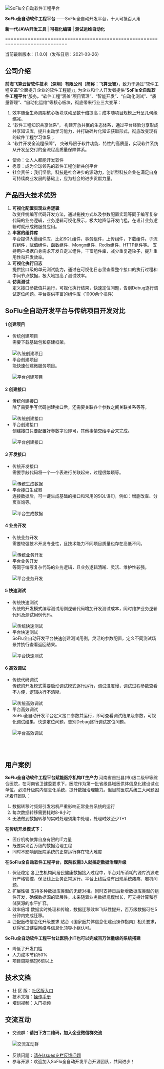 
![SoFlu全自动软件工程平台](https://github.com/feisuanyz/SoFlu-adp/blob/main/images/SoFluapd.png)

**SoFlu全自动软件工程平台**
                 ——SoFlu全自动开发平台，十人可抵百人用
                
**新一代JAVA开发工具 | 可视化编辑 | 测试运维自动化**

============================================================================

当前最新版本：[1.0.0]（发布日期：2021-03-26）

公司介绍
-----------------------------------

**前海飞算云智软件技术（深圳）有限公司（简称：飞算云智）**，致力于通过“软件工程变革”全面提升企业的软件工程能力, 为企业和个人开发者提供“**SoFlu全自动软件工程平台**”服务。“软件工程”涵盖“项目管理”、“智能开发”、“自动化测试”、“质量管理”、“自动化运维”等核心板块，彻底带来行业三大变革：
1. 效率随全生命周期核心板块联动呈数十倍提高；成本随项目规模上升呈几何级缩减。
2. “软件工程知识共享体系”， 构建开放共赢的生态体系，通过平台经验分享形成共享知识库，提升主动学习能力，并打破碎片化知识获取形式，彻底改变现有的软件工程学习体系；
3. “软件开发全流程保障”， 突破局限于软件功能、特性的高质量，实现软件系统从开发至交付的全流程高质量保障体系。
- 使命：让人人都能开发软件
- 愿景：成为全球领先的软件工程创新共创平台
- 社会责任：我们坚信，科技是社会进步的源动力，创新型科技企业在满足自身可持续商业发展的基础上，应为社会的进步贡献力量。


产品四大技术优势
-----------------------------------
1. **可视化配置实现业务逻辑**<br>
改变传统编写代码开发方法，通过拖拽方式以及参数配置实现等同于编写复杂代码的业务逻辑，业务逻辑可视化展示，极大地降低开发门槛，在设计业务逻辑时就形成微服务应用。<br>
2. **丰富的组件库**<br>
平台提供大量组件库，比如SQL组件，事务组件，上传组件，下载组件，子流程组件，赋值组件，函数组件，Mongo组件，Redis组件，HTTP组件等。
支持用户根据自身需求开发自定义组件，丰富组件库，减少重复造轮子，提升重用性和开发效率。<br>
3. **可视化执行日志**<br>
提供接口级的单元测试能力，通过在可视化日志里查看整个接口的执行过程和中间节点数据，极大地提高了测试效率。<br>
4. **仿真测试**<br>
定义接口参数值并运行，可视化执行结果，快速定位问题，告别Debug逐行调试定位问题。平台提供丰富的组件库（1000余个插件）


**SoFlu全自动开发平台与传统项目开发对比**
---------------------------------------

#### 1 创建项目
- 传统创建项目 <br>需要下载基础包和搭建框架。<br> <br>
![传统创建项目](https://github.com/feisuanyz/SoFlu-adp/blob/main/images/01.oldCreateProject.gif)
- 平台创建项目 <br>能快速创建微服务项目。<br> <br>
![平台创建项目](https://github.com/feisuanyz/SoFlu-adp/blob/main/images/01.newCreateProject.gif)


#### 2 创建接口
- 传统创建接口 <br>除了需要手写代码创建接口后，还需要关联各个参数之间关联关系等等。<br> <br>
![传统创建接口](https://github.com/feisuanyz/SoFlu-adp/blob/main/images/02.oldCreateInterface.gif)
- 平台创建接口 <br>创建接口只要配置好参数字段即可，其他事情交给平台来完成。<br> <br>
![平台创建接口](https://github.com/feisuanyz/SoFlu-adp/blob/main/images/02.newCreateInterface.gif)


#### 3 开发接口
- 传统开发接口 <br>需要手敲代码将一个一个表进行关联起来，过程很繁琐等。<br> <br>
![传统生成数据](https://github.com/feisuanyz/SoFlu-adp/blob/main/images/03.oldGenerateData.gif)
- 平台接口生成器 <br>连接数据后，可一键生成基础的接口和常用的SQL语句，例如：增删改查、分页查询等。<br> <br>
![平台生成数据](https://github.com/feisuanyz/SoFlu-adp/blob/main/images/03.newGenerateData.gif)


#### 4 业务开发 
- 传统业务开发 <br>需要较强技术开发专业性，且技术能力不同项目质量也存在高低不同。<br> <br>
![传统业务开发](https://github.com/feisuanyz/SoFlu-adp/blob/main/images/04.oldBusinessDev.gif)
- 平台业务开发 <br>等同于编写复杂代码的业务逻辑，且业务逻辑清晰、灵活、维护性较强。<br> <br>
![平台业务开发](https://github.com/feisuanyz/SoFlu-adp/blob/main/images/04.newBusinessDev.gif)


#### 5 快速测试
- 传统快速测试 <br>传统的开发模式编写测试用例逻辑代码增加开发测试成本，同时维护业务逻辑代码及测试用例代码。<br> <br>
![传统快速测试](https://github.com/feisuanyz/SoFlu-adp/blob/main/images/05.oldQuickTest.gif)
- 平台快速测试 <br>SoFlu全自动开发平台快速创建测试用例，灵活的参数配置，定义不同测试场景并执行查看返回结果。<br> <br>
![平台快速测试](https://github.com/feisuanyz/SoFlu-adp/blob/main/images/05.newQuickTest.gif)


#### 6 高效调试
- 传统代码调试 <br>传统的开发模式需要启动调试模式逐行运行，调试进度慢，调试过程参数查看不方便，逻辑执行不清晰。 <br> <br>
![传统高效调试](https://github.com/feisuanyz/SoFlu-adp/blob/main/images/06.oldDeBug.gif)
- 平台高效调试 <br>SoFlu全自动开发平台定义接口参数并运行，即可查看调试结果及参数，可视化调试结果，快速定位问题，告别Debug逐行调试定位问题。<br> <br>
![平台高效调试](https://github.com/feisuanyz/SoFlu-adp/blob/main/images/06.newDeBug.gif)


<br>
<br>

用户案例
-----------------------------------
**SoFlu全自动软件工程平台赋能医疗机构IT生产力**
河南省首批县(市)级二级甲等综合医院，在河南省卫健委要求下，医院作为第一批省级县域医供体信息化建设试点单位，必须升级院内信息化系统，提升数据治理能力。但目前医院系统三大问题困扰着IT团队：
1. 数据转移时频频引发宕机严重影响正常业务系统的运行
2. 每次数据转移需要耗时8-9小时
3. 无法做到数据转移的实时处理须集中处理，处理时效至少T+1

**在传统开发模式下：**
- 医疗机构依靠自身有限的IT力量
- 既要实现百万级的数据治理工程
- 同时不影响到医院系统的正常运行存在较大难度

**在SoFlu全自动软件工程平台，医院仅需3人就搞定数据治理升级**
1. 保证稳定
各卫生机构间居民健康数据接入过程中，平台对所消耗的源库资源进行严格管控，保证线上业务正常运行。平台上线后没有出现系统瘫痪、宕机问题。
2. 扩展性强
支持多种数据库类型的无缝对接。同时支持日后新增数据库类型的组件开发，确保数据源的延展性。未来随着业务数据规模增长，可支持计算和存储资源的水平扩容。
3. 效率倍增
数据实时处理和传输，数据迁移效率飞跃性提升，百万级数据可在5分钟内完成迁移。
4. 匹配医改信息化升级要求
贴合《国家医共体信息化建设操作指南》相关要求，获得省卫健委网络与信息化领导小组认可。

**SoFlu全自动软件工程平台让医院小IT也可以完成百万体量级的系统搭建**
- 降低了开发门槛
- 人力成本节约50%
- 项目周期缩短6倍以上 

**技术文档**
-----------------------------------
- 社 区 版：[社区版入口](https://orp.feisuanyz.com)
- 技术文档：[操作手册](https://feisuanyz.com/support/helpCenter/)
- 培训视频：[入门视频](https://feisuanyz.com/shortVideo/list/)

**交流互动**
-----------------------------------
- 交流群：**请扫下方二维码，加入企业微信群交流** <br><br>
![交流互动群](https://github.com/feisuanyz/SoFlu-adp/blob/main/images/interaction.png) <br><br>
- 反馈问题：[请在Issues专栏反馈问题](https://github.com/feisuanyz/SoFlu-adp/issues)
- 参与开源：欢迎加入SoFlu全自动开发平台开源团队，共同进步！


